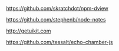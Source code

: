https://github.com/skratchdot/npm-dview

https://github.com/stephenb/node-notes

http://getuikit.com

https://github.com/tessalt/echo-chamber-js
